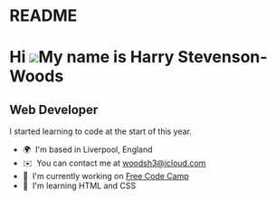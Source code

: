 # README
Hi ![](https://user-images.githubusercontent.com/18350557/176309783-0785949b-9127-417c-8b55-ab5a4333674e.gif)My name is Harry Stevenson-Woods
=============================================================================================================================================

Web Developer
-------------

I started learning to code at the start of this year.

*   🌍  I'm based in Liverpool, England
*   ✉️  You can contact me at [woodsh3@icloud.com](mailto:woodsh3@icloud.com)
*   🚀  I'm currently working on [Free Code Camp](http://www.freecodecamp.org/Harry_Woods)
*   🧠  I'm learning HTML and CSS
